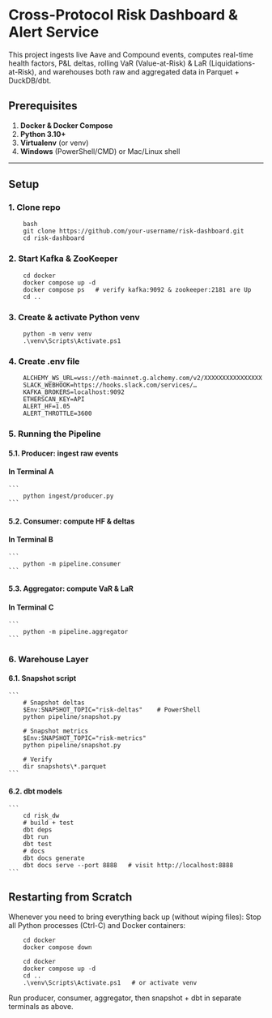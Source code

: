 # Cross-Protocol Risk Dashboard & Alert Service

This project ingests live Aave and Compound events, computes real-time health factors, P&L deltas, rolling VaR (Value-at-Risk) & LaR (Liquidations-at-Risk), and warehouses both raw and aggregated data in Parquet + DuckDB/dbt.


## Prerequisites

1. **Docker & Docker Compose**  
2. **Python 3.10+**  
3. **Virtualenv** (or venv)  
4. **Windows** (PowerShell/CMD) or Mac/Linux shell  

---

## Setup

### 1. **Clone repo**  
```
    bash
    git clone https://github.com/your-username/risk-dashboard.git
    cd risk-dashboard
```


### 2. Start Kafka & ZooKeeper
```
    cd docker
    docker compose up -d
    docker compose ps   # verify kafka:9092 & zookeeper:2181 are Up
    cd ..
```


### 3. Create & activate Python venv

```
    python -m venv venv
    .\venv\Scripts\Activate.ps1  
```



### 4. Create .env file
``` 
    ALCHEMY_WS_URL=wss://eth-mainnet.g.alchemy.com/v2/XXXXXXXXXXXXXXXX
    SLACK_WEBHOOK=https://hooks.slack.com/services/…
    KAFKA_BROKERS=localhost:9092
    ETHERSCAN_KEY=API
    ALERT_HF=1.05
    ALERT_THROTTLE=3600
```


### 5. Running the Pipeline
#### 5.1. Producer: ingest raw events
#### In Terminal A
    ```
        python ingest/producer.py
    ```

#### 5.2. Consumer: compute HF & deltas
#### In Terminal B
    ```
        python -m pipeline.consumer
    ```

#### 5.3. Aggregator: compute VaR & LaR
#### In Terminal C
    ```
        python -m pipeline.aggregator
    ```


### 6. Warehouse Layer
#### 6.1. Snapshot script
    ```
        # Snapshot deltas
        $Env:SNAPSHOT_TOPIC="risk-deltas"    # PowerShell
        python pipeline/snapshot.py

        # Snapshot metrics
        $Env:SNAPSHOT_TOPIC="risk-metrics"
        python pipeline/snapshot.py

        # Verify
        dir snapshots\*.parquet
    ```

#### 6.2. dbt models
    ```
        cd risk_dw
        # build + test
        dbt deps
        dbt run
        dbt test
        # docs
        dbt docs generate
        dbt docs serve --port 8888   # visit http://localhost:8888
    ```



## Restarting from Scratch
Whenever you need to bring everything back up (without wiping files):
Stop all Python processes (Ctrl-C) and Docker containers:
```
    cd docker
    docker compose down
```
```
    cd docker
    docker compose up -d
    cd ..
    .\venv\Scripts\Activate.ps1   # or activate venv
```
Run producer, consumer, aggregator, then snapshot + dbt in separate terminals as above.